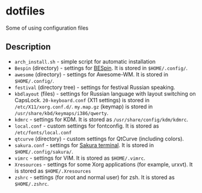 dotfiles
========

Some of using configuration files

Description
-----------
* `arch_install.sh` - simple script for automatic installation
* `Bespin` (directory) - settings for [BESpin](http://kde-look.org/content/show.php/Bespin?content=63928). It is stored in `$HOME/.config/`.
* `awesome` (directory) - settings for Awesome-WM. It is stored in `$HOME/.config/`.
* `festival` (directory tree) - settings for festival Russian speaking.
* `kbdlayout` (files) - settings for Russian language with layout switching on CapsLock. `20-keyboard.conf` (X11 settings) is stored in `/etc/X11/xorg.conf.d/`. `my.map.gz` (keymap) is stored in `/usr/share/kbd/keymaps/i386/qwerty`.
* `kdmrc` - settings for KDM. It is stored as `/usr/share/config/kdm/kdmrc`.
* `local.conf` - custom settings for fontconfig. It is stored as `/etc/fonts/local.conf`
* `qtcurve` (directory) - custom settings for QtCurve (including colors).
* `sakura.conf` - settings for [Sakura terminal](https://launchpad.net/sakura). It is stored in `$HOME/.config/sakura/`.
* `vimrc` - settings for VIM. It is stored as `$HOME/.vimrc`.
* `Xresources` - settings for some Xorg applications (for example, urxvt). It is stored as `$HOME/.Xresources`
* `zshrc` - settings (for root and normal user) for zsh. It is stored as `$HOME/.zshrc`.
